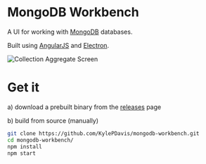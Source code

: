 # MongoDB Workbench

A UI for working with [MongoDB] databases.

Built using [AngularJS] and [Electron].

![Collection Aggregate Screen]



# Get it

a) download a prebuilt binary from the [releases] page 

b) build from source (manually)
```bash
git clone https://github.com/KylePDavis/mongodb-workbench.git
cd mongodb-workbench/
npm install
npm start
```

[MongoDB]: https://www.mongodb.org
[AngularJS]: https://angularjs.org
[Electron]: https://github.com/atom/electron

[releases]: https://github.com/KylePDavis/mongodb-workbench/releases
[Collection Aggregate Screen]: https://KylePDavis.github.io/mongodb-workbench/img/screenshots/collection-aggregate.png

